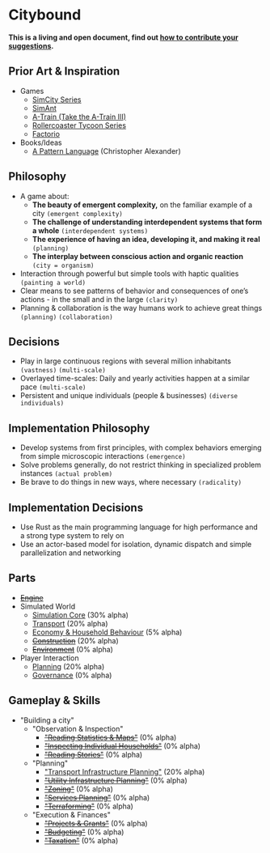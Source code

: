 # Citybound

**This is a living and open document, find out [how to contribute your suggestions](../CONTRIBUTING.md).**

## Prior Art & Inspiration

* Games
  * [SimCity Series](https://en.wikipedia.org/wiki/SimCity)
  * [SimAnt](https://en.wikipedia.org/wiki/SimAnt)
  * [A-Train (Take the A-Train III)](https://en.wikipedia.org/wiki/A-Train#A-Train_III)
  * [Rollercoaster Tycoon Series](https://en.wikipedia.org/wiki/RollerCoaster_Tycoon)
  * [Factorio](https://en.wikipedia.org/wiki/Factorio)
* Books/Ideas
  * [A Pattern Language](https://en.wikipedia.org/wiki/A_Pattern_Language) (Christopher Alexander)

## Philosophy

* A game about:
  * **The beauty of emergent complexity,** on the familiar example of a city `(emergent complexity)`
  * **The challenge of understanding interdependent systems that form a whole** `(interdependent systems)`
  * **The experience of having an idea, developing it, and making it real** `(planning)`
  * **The interplay between conscious action and organic reaction** `(city = organism)`
* Interaction through powerful but simple tools with haptic qualities `(painting a world)`
* Clear means to see patterns of behavior and consequences of one’s actions - in the small and in the large `(clarity)`
* Planning & collaboration is the way humans work to achieve great things `(planning)` `(collaboration)`

## Decisions

* Play in large continuous regions with several million inhabitants `(vastness)` `(multi-scale)`
* Overlayed time-scales: Daily and yearly activities happen at a similar pace `(multi-scale)`
* Persistent and unique individuals (people & businesses) `(diverse individuals)`

## Implementation Philosophy

* Develop systems from first principles, with complex behaviors emerging from simple microscopic interactions `(emergence)`
* Solve problems generally, do not restrict thinking in specialized problem instances `(actual problem)`
* Be brave to do things in new ways, where necessary `(radicality)`

## Implementation Decisions

* Use Rust as the main programming language for high performance and a strong type system to rely on
* Use an actor-based model for isolation, dynamic dispatch and simple parallelization and networking

## Parts

* ~~[Engine](../engine/README.md)~~
* Simulated World
  * [Simulation Core](core/README.md) (30% alpha)
  * [Transport](transport/README.md) (20% alpha)
  * [Economy & Household Behaviour](economy/README.md) (5% alpha)
  * ~~[Construction](construction/README.md)~~ (20% alpha)
  * ~~[Environment](environment/README.md)~~ (0% alpha)
* Player Interaction
  * [Planning](planning/README.md) (20% alpha)
  * [Governance](governance/README.md) (0% alpha)

## Gameplay & Skills

* "Building a city"
  * "Observation & Inspection"
    * ~~["Reading Statistics & Maps"](inspection/stats/README.md)~~ (0% alpha)
    * ~~["Inspecting Individual Households"](inspection/households/README.md)~~ (0% alpha)
    * ~~["Reading Stories"](inspection/stories/README.md)~~ (0% alpha)
  * "Planning"
    * ["Transport Infrastructure Planning"](transport/planning/README.md) (20% alpha)
    * ~~["Utility Infrastructure Planning"](utilities/README.md)~~ (0% alpha)
    * ~~["Zoning"](zoning/README.md)~~ (0% alpha)
    * ~~["Services Planning"](services/README.md)~~ (0% alpha)
    * ~~["Terraforming"](environment/terraforming/README.md)~~ (0% alpha)
  * "Execution & Finances"
    * ~~["Projects & Grants"](projects/README.md)~~ (0% alpha)
    * ~~["Budgeting"](finances/README.md)~~ (0% alpha)
    * ~~["Taxation"](finances/README.md)~~ (0% alpha)
